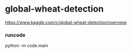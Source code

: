 # global-wheat-detection
https://www.kaggle.com/c/global-wheat-detection/overview

### runcode
python -m code.main
